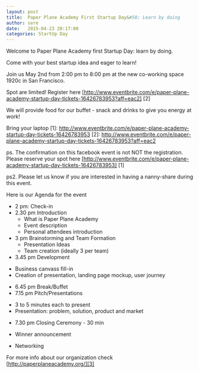 ```yaml
---
layout: post
title:  Paper Plane Academy First Startup Day&#58; Learn by doing
author: sere
date:   2015-04-23 20:17:00
categories: StartUp Day
---
```


Welcome to Paper Plane Academy first Startup Day: learn by doing. 

Come with your best startup idea and eager to learn! 

Join us May 2nd from 2:00 pm to 8:00 pm at the new co-working space 1920c in San Francisco.

Spot are limited! Register here
[http://www.eventbrite.com/e/paper-plane-academy-startup-day-tickets-16426783953?aff=eac2] [2]

We will provide food for our buffet - snack and drinks to give you energy at work!

Bring your laptop 
[1]: http://www.eventbrite.com/e/paper-plane-academy-startup-day-tickets-16426783953
[2]: http://www.eventbrite.com/e/paper-plane-academy-startup-day-tickets-16426783953?aff=eac2

ps. The confirmation on this facebook event is not NOT the registration. Please reserve your spot here [http://www.eventbrite.com/e/paper-plane-academy-startup-day-tickets-16426783953] [1]



ps2. Please let us know if you are interested in having a nanny-share during this event.

Here is our Agenda for the event

* 2 pm: Check-in 
* 2.30 pm Introduction 
	- What is Paper Plane Academy
	- Event description 
	- Personal attendees introduction 
* 3 pm Brainstorming and Team Formation 
	- Presentation Ideas
	- Team creation (ideally 3 per team)
* 3.45 pm Development 
 - Business canvass fill-in 
 - Creation of presentation, landing page mockup, user journey
* 6.45 pm Break/Buffet 
* 7.15 pm Pitch/Presentations 
 - 3 to 5 minutes each to present
 - Presentation: problem, solution, product and market
* 7.30 pm Closing Ceremony - 30 min
 - Winner announcement
* Networking

For more info about our organization check [http://paperplaneacademy.org/][3]

[3]: http://paperplaneacademy.org/
